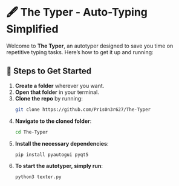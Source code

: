 # 🖋️ The Typer - Auto-Typing Simplified

Welcome to **The Typer**, an autotyper designed to save you time on repetitive typing tasks. Here’s how to get it up and running:

## 📄 Steps to Get Started

1. **Create a folder** wherever you want.
2. **Open that folder** in your terminal.
3. **Clone the repo** by running:  
    ```bash
    git clone https://github.com/Pr1s0n3r627/The-Typer
    ```
4. **Navigate to the cloned folder**:
    ```bash
    cd The-Typer
    ```
5. **Install the necessary dependencies**:
    ```bash
    pip install pyautogui pyqt5
    ```
6. **To start the autotyper, simply run**:
    ```bash
    python3 texter.py
    ```